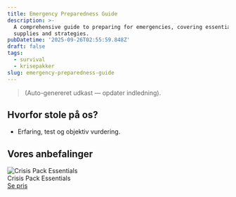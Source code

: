 ```yaml
---
title: Emergency Preparedness Guide
description: >-
  A comprehensive guide to preparing for emergencies, covering essential
  supplies and strategies.
pubDatetime: '2025-09-26T02:55:59.848Z'
draft: false
tags:
  - survival
  - krisepakker
slug: emergency-preparedness-guide
---
```

> (Auto-genereret udkast — opdater indledning).

## Hvorfor stole på os?
- Erfaring, test og objektiv vurdering.

## Vores anbefalinger


<!-- Auto: Affiliate-kort fra Products/SKUs -->

<div class="aff-card"><img src="abstract_15.png (https://v5.airtableusercontent.com/v3/u/45/45/1758866400000/kVGrp5TfO9haCvhBcVyeOQ/jz0iTokfg8yCpBEqJj7LpDBcVbw6U3lJMpPAJWCU2AN7IPwqwekzFH67q3XWSMBTaPknrsgWKZdyLvo5RbXGh5rtmRClcjFWQiLaQdXvdfjLii4kMMqMrJegDvNthFsMEx8YLQM-5KxAiUnqPI6i12DyFid_0Hjor_qwktRO_UA/Mc64SUyxjmOvnHKYDoLKp67B-goz3u8Ug_N4dOJXMqc)" alt="Crisis Pack Essentials" class="aff-card__img" /><div class="aff-card__meta"><div class="aff-card__title">Crisis Pack Essentials</div><a class="aff-btn" href="https://affiliate.homeessentialsee62.com/deal789?utm_source=klartilalt&utm_medium=affiliate&subid=emergency-preparedness-guide-2025-09-26" rel="sponsored nofollow noopener" target="_blank">Se pris</a></div></div>

